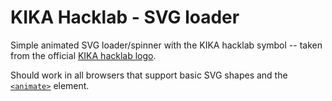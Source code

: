 # KIKA Hacklab - SVG loader

Simple animated SVG loader/spinner with the KIKA hacklab symbol -- taken from the official [KIKA hacklab logo](https://github.com/skopjehacklab/press-kit/tree/master/logo).

Should work in all browsers that support basic SVG shapes and the [`<animate>`](https://caniuse.com/#feat=web-animation) element.
